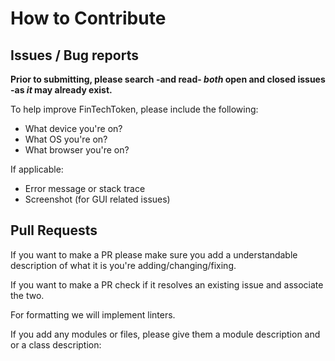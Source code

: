 # How to Contribute

## Issues / Bug reports

**Prior to submitting, please search -and read- _both_ open and closed issues -as _it_ may already exist.**

To help improve FinTechToken, please include the following:

- What device you're on?
- What OS you're on?
- What browser you're on?

If applicable:

- Error message or stack trace
- Screenshot (for GUI related issues)


## Pull Requests

If you want to make a PR please make sure you add a understandable description of what it is you're adding/changing/fixing.

If you want to make a PR check if it resolves an existing issue and associate the two.

For formatting we will implement linters.

If you add any modules or files, please give them a module description and or a class description:
